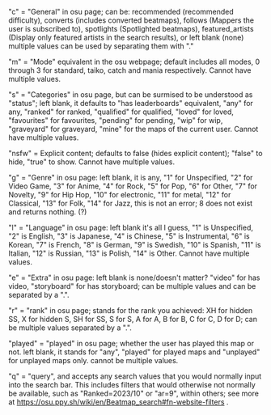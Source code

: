 "c" = "General" in osu page; can be: 
    recommended (recommended difficulty),
    converts (includes converted beatmaps),
    follows (Mappers the user is subscribed to),
    spotlights (Spotlighted beatmaps),
    featured_artists (Display only featured artists in the search results),
    or left blank (none)
multiple values can be used by separating them with "."

"m" = "Mode" equivalent in the osu webpage;
    default includes all modes,
    0 through 3 for standard, taiko, catch and mania respectively.
Cannot have multiple values.

"s" = "Categories" in osu page, but can be surmised to be understood as "status";
    left blank, it defaults to "has leaderboards" equivalent,
    "any" for any,
    "ranked" for ranked,
    "qualified" for qualified,
    "loved" for loved,
    "favourites" for favourites,
    "pending" for pending,
    "wip" for wip,
    "graveyard" for graveyard,
    "mine" for the maps of the current user.
Cannot have multiple values.

"nsfw" = Explicit content;
    defaults to false (hides explicit content);
    "false" to hide,
    "true" to show.
Cannot have multiple values.

"g" = "Genre" in osu page:
    left blank, it is any,
    "1" for Unspecified,
    "2" for Video Game,
    "3" for Anime,
    "4" for Rock,
    "5" for Pop,
    "6" for Other,
    "7" for Novelty,
    "9" for Hip Hop,
    "10" for electronic,
    "11" for metal,
    "12" for Classical,
    "13" for Folk,
    "14" for Jazz,
this is not an error; 8 does not exist and returns nothing. (?)

"l" = "Language" in osu page:
    left blank it's all I guess,
    "1" is Unspecified,
    "2" is English,
    "3" is Japanese,
    "4" is Chinese,
    "5" is Instrumental,
    "6" is Korean,
    "7" is French,
    "8" is German,
    "9" is Swedish,
    "10" is Spanish,
    "11" is Italian,
    "12" is Russian,
    "13" is Polish,
    "14" is Other.
Cannot have multiple values.

"e" = "Extra" in osu page:
    left blank is none/doesn't matter?
    "video" for has video,
    "storyboard" for has storyboard;
can be multiple values and can be separated by a ".".

"r" = "rank" in osu page; stands for the rank you achieved:
    XH for hidden SS,
    X for hidden S,
    SH for SS,
    S for S,
    A for A,
    B for B,
    C for C,
    D for D;
can be multiple values separated by a ".".

"played" = "played" in osu page; whether the user has played this map or not.
    left blank, it stands for "any",
    "played" for played maps and
    "unplayed" for unplayed maps only.
cannot be multiple values.

"q" = "query", and accepts any search values that you would normally input into the search bar. This includes filters that would otherwise not normally be available, such as "Ranked=2023/10" or "ar=9", within others; see more at https://osu.ppy.sh/wiki/en/Beatmap_search#fn-website-filters .

